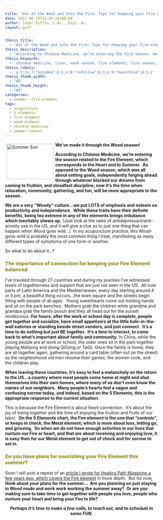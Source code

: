 ```yaml
---

title: 'Out of the Wood and Into the Fire: Tips for Keeping your Fire Element Balanced This Summer'
date: 2017-06-19T15:54:24+00:00
author: Inger Giffin, L.Ac., Dipl. Ac.
layout: post


thesis_title:
  - 'Out of the Wood and Into the Fire: Tips for Keeping your Fire element balanced this Summer'
thesis_description:
  - "According to Chinese Medicine, we're entering the Fire Season. Here's tips for helping our Fire element stay balanced."
thesis_keywords:
  - 'chinese medicine, liver, wood season, five elements, fire season, acupuncture, '
thesis_robots:
  - 'a:3:{s:7:"noindex";b:1;s:8:"nofollow";b:1;s:9:"noarchive";b:1;}'
thesis_thumb_width:
  - "66"
thesis_thumb_height:
  - "66"
categories:
  - summer--fire-element
tags:
  - acupuncture
  - 5-elements
  - fire-element
  - wood-element
  - chinese-medicine
  - summer-season
---
```

<img src="http://ih.constantcontact.com/fs085/1102844965003/img/79.jpg" alt="Summer Sun" width="155.4" height="116.4" align="left" border="0" hspace="5" vspace="5" />**We&#8217;ve made it through the Wood season!**

**According to Chinese Medicine, we&#8217;re entering the season related to the Fire Element, which corresponds to the Heart and to Summer.  As opposed to the Wood season, which was all about setting goals, independently forging ahead through whatever blocked our dreams from coming to fruition, and steadfast discipline; now it&#8217;s the time when relaxation, community, gathering, and fun, will be more appropriate to the season.**

**We are a very &#8220;Woody&#8221; culture&#8230;we put LOTS of emphasis and esteem on productivity and independence.  While these traits have their definite benefits, being too extreme in any of the elements brings imbalance which inevitably shows up.** (Just look at the rates of antidepressant/anti-anxiety use in the US, and it will give a clue as to just one thing that can happen when Wood goes wild&#8230;)  In my acupuncture practice, this Wood-gone-wild is probably the most common thing I treat, manifesting as many different types of symptoms of one form or another.

So what to do about it&#8230;?

### <span style="color: #808000;">The importance of connection for keeping your Fire Element balanced</span>

I&#8217;ve traveled through 27 countries and during my journies I&#8217;ve witnessed levels of togetherness and support that are just not seen in the US.  All over parts of Latin America and the Mediterranean, every day starting around 4 or 5 pm, a beautiful thing occurs&#8230;the town square and the streets begin filling with people of all ages.  Young sweethearts come out holding hands and sit on the park benches.  Mothers grab the children while grandma and grandpa grab the family pooch and they all head out for the sunset rendezvous. **For hours, after the work or school day is complete, people get together and socialize, have small appetizers at the little hole-in-the-wall eateries or standing beside street vendors, and just connect.  It&#8217;s a time to do nothing but just BE together.  It&#8217;s a time to interact, to come back to what&#8217;s important about family and community.** In China, while the young people are at work or school, the older ones sit in the park together playing Mahjong and doing QiGong or TaiQi. Once the family is home, they are all together again, gathering around a card table (often out on the street) as the neighborhood old men resume their games, the women cook, and the children play.

**When leaving these countries, it&#8217;s easy to feel a melancholy on the return to the US&#8230;a country where most people come home at night and shut themselves into their own homes, where many of us don&#8217;t even know the names of our neighbors.  Many people&#8217;s hearts feel a vague and confusing sorrow today, and indeed, based on the 5 Elements, this is the appropriate response to the current situation.**

This is because the Fire Element is about heart connection.  It&#8217;s about the joy of being together and the time of enjoying the fruition and fruits of our labor.  **On the 5 Elements chart, the Fire element is the one that &#8220;controls&#8221;, or keeps in check, the Metal element; which is more about loss, letting go, and grieving.  So when we do not have enough activities in our lives that nurture our Fire or heart, and that are about receiving and enjoying love, it is easy then for our Metal element to get out of check and for sorrow to set in.**

### <span style="color: #808000;">Do you have plans for nourishing your Fire Element this summer?</span>

Soon I will post a repeat of an [article I wrote for Healing Path Magazine a few years ago, which covers the Fire element](http://www.wisdomwaysacupuncture.com/2017/05/23/into-the-fire-we-go-more-tips-from-an-acupuncturist-for-staying-balanced-in-summer/) in more depth.  But for now, **think about your plans for the summer&#8230;  Are you planning on just staying in Wood mode and work work working the summer away?  Or are you making sure to take time to get together with people you love, people who nurture your heart and bring your Fire to life?** 

<p style="text-align: center;">
  <em><strong>Perhaps it&#8217;s time to make a few calls, to reach out, and to schedule in some FUN.</strong></em>
</p>